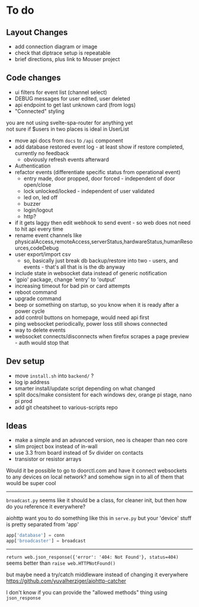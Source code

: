 # To do

## Layout Changes

  * add connection diagram or image
  * check that diptrace setup is repeatable
  * brief directions, plus link to Mouser project

## Code changes

  * ui filters for event list (channel select)
  * DEBUG messages for user edited, user deleted
  * api endpoint to get last unknown card (from logs)
  * "Connected" styling

you are not using svelte-spa-router for anything yet  
not sure if $users in two places is ideal in UserList

  * move api docs from `docs` to `/api` component
  * add database restored event log - at least show if restore completed, currently no feedback
    * obviously refresh events afterward
  * Authentication
  * refactor events (differentiate specific status from operational event)
    * entry made, door propped, door forced - independent of door open/close
    * lock unlocked/locked - independent of user validated
    * led on, led off
    * buzzer
    * login/logout
    * http?
  * if it gets laggy then edit webhook to send event - so web does not need to hit api every time
  * rename event channels like physicalAccess,remoteAccess,serverStatus,hardwareStatus,humanResources,codeDebug
  * user export/import csv
    * so, basically just break db backup/restore into two - users, and events - that's all that is is the db anyway
  * include state in websocket data instead of generic notification
  * 'gpio' package, change 'entry' to 'output'
  * increasing timeout for bad pin or card attempts
  * reboot command
  * upgrade command
  * beep or something on startup, so you know when it is ready after a power cycle
  * add control buttons on homepage, would need api first
  * ping websocket periodically, power loss still shows connected
  * way to delete events
  * websocket connects/disconnects when firefox scrapes a page preview - auth would stop that

## Dev setup

  * move `install.sh` into `backend/` ?
  * log ip address
  * smarter install/update script depending on what changed
  * split docs/make consistent for each windows dev, orange pi stage, nano pi prod
  * add git cheatsheet to various-scripts repo

## Ideas

  * make a simple and an advanced version, neo is cheaper than neo core
  * slim project box instead of in-wall
  * use 3.3 from board instead of 5v divider on contacts
  * transistor or resistor arrays

Would it be possible to go to doorctl.com
and have it connect websockets to any devices on local network?
and somehow sign in to all of them
that would be super cool

---

`broadcast.py` seems like it should be a class, for cleaner init,
but then how do you reference it everywhere?

aiohttp want you to do something like this in `serve.py`
but your 'device' stuff is pretty separated from 'app'

```py
app['database'] = conn
app['broadcaster'] = broadcast
```

---

`return web.json_response({'error': '404: Not Found'}, status=404)` seems better than
`raise web.HTTPNotFound()`

but maybe need a try/catch middleware instead of changing it everywhere
https://github.com/yuvalherziger/aiohttp-catcher

I don't know if you can provide the "allowed methods" thing using `json_response`

<!--
also this doesn't work
`raise web.HTTPBadRequest(body=None, content_type=None)`
cause there is a bug where `body` cannot be a string (it's bytes, or maybe a full response object)
and `content_type` doesn't affect default response either
-->

